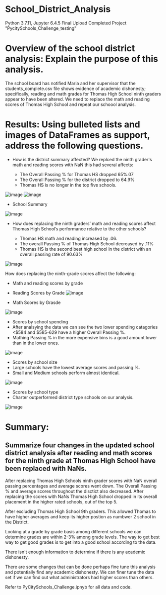 # School_District_Analysis

Python 3.7.11, Jupyter 6.4.5
Final Upload Completed Project "PycitySchools_Challenge_testing"

# Overview of the school district analysis: Explain the purpose of this analysis.

The school board has notified Maria and her supervisor that the students_complete.csv file shows evidence of academic dishonesty; specifically, reading and math grades for Thomas High School ninth graders appear to have been altered. We need to replace the math and reading scores of Thomas High School and repeat our schoool analysis.

# Results: Using bulleted lists and images of DataFrames as support, address the following questions.

- How is the district summary affected? We replced the ninth grader's math and reading scores with NaN this had several affects:
 
    - The Overall Passing % for Thomas HS dropped 65%.07
    - The Overall Passing % for the district dropped to 64.9%
    - Thomas HS is no longer in the top five schools.   

![image](https://user-images.githubusercontent.com/96445453/151736963-16b40876-7490-47df-af0c-46c342ea9952.png)
![image](https://user-images.githubusercontent.com/96445453/151740508-bb539f73-2b9d-488c-8d58-00e54421ce66.png)


- School Summary
 
![image](https://user-images.githubusercontent.com/96445453/151738971-7df53719-3b9f-4445-a0b6-51a015a86f8d.png)


- How does replacing the ninth graders’ math and reading scores affect Thomas High School’s performance relative to the other schools?

  - Thomas HS math and reading increased by .06.
  - The overall Passing % of Thomas High School decreased by .11%
  - Thomas HS is the second best high school in the district with an overall passing rate of 90.63%
  
![image](https://user-images.githubusercontent.com/96445453/151738919-b39f4104-bd2f-4079-a82a-c4ec48aa2d05.png)

How does replacing the ninth-grade scores affect the following:
- Math and reading scores by grade
 - Reading Scores by Grade
  ![image](https://user-images.githubusercontent.com/96445453/151738690-7a384069-f39e-4909-b300-dd31a84cc3d9.png)

 - Math Scores by Grasde

![image](https://user-images.githubusercontent.com/96445453/151738724-ad919a89-39bf-491b-bbe5-5d4745215248.png)

- Scores by school spending
 - After analsying the data we can see the two lower spending catagories <$584 and $585-629 have a higher Overall Passing %.
 - Mathing Passing % in the more expensive bins is a good amount lower than in the lower ones.


![image](https://user-images.githubusercontent.com/96445453/151738330-0c5775c5-e5ac-4525-9f72-b43786c0592e.png)

- Scores by school size
 - Large schools have the lowest average scores and passing %. 
 - Small and Medium schools perform almost identical.

![image](https://user-images.githubusercontent.com/96445453/151738133-0a48c90e-d3a6-4cce-960e-39b59752d58e.png)

- Scores by school type
 - Charter outperformed district type schools on our analysis.

![image](https://user-images.githubusercontent.com/96445453/151737979-fae24082-0e14-4eaf-9fff-e828be002106.png)


# Summary:
## Summarize four changes in the updated school district analysis after reading and math scores for the ninth grade at Thomas High School have been replaced with NaNs.

After replacing Thomas High Schools ninth grader scores with NaN overall passing percentages and average scores went down. The Overall Passing % and average scores throughout the disctict also decreased. After replacing the scores with NaNs Thomas High School dropped in its overall placement in the higher rated schools, out of the top 5.

After excluding Thomas High School 9th graders. This allowed Thomas to have higher averages and keep its higher postion as numbwer 2 school in the District.

Looking at a grade by grade basis among different schools we can determine grades are within 2-3% among grade levels. The way to get best way to get good grades is to get into a good school according to the data.

There isn't enough information to determine if there is any academic dishonesty. 

There are some changes that can be done perhaps fine tune this analysis and potentially find any academic dishonesty. We can finer tune the data set if we can find out what administrators had higher scores than others. 

Refer to PyCitySchools_Challenge.ipnyb for all data and code.
